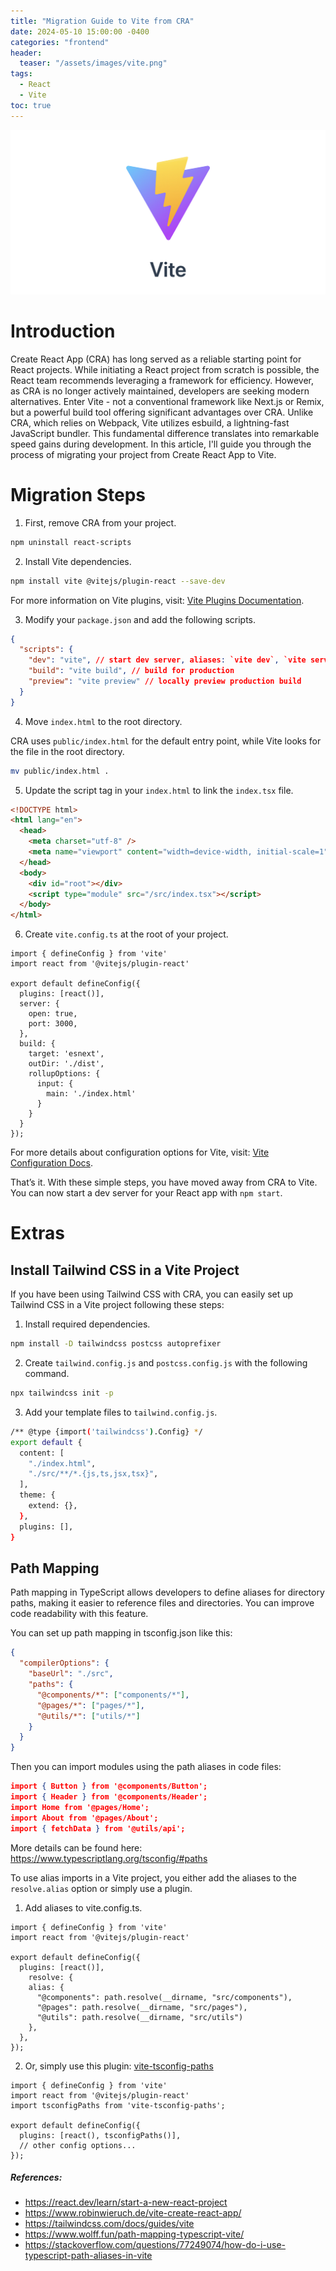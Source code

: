 ```yaml
---
title: "Migration Guide to Vite from CRA"
date: 2024-05-10 15:00:00 -0400
categories: "frontend"
header:
  teaser: "/assets/images/vite.png"
tags:
  - React
  - Vite
toc: true
---
```


![vite](/assets/images/vite.png)

# Introduction

Create React App (CRA) has long served as a reliable starting point for React projects. While initiating a React project from scratch is possible, the React team recommends leveraging a framework for efficiency. However, as CRA is no longer actively maintained, developers are seeking modern alternatives. Enter Vite - not a conventional framework like Next.js or Remix, but a powerful build tool offering significant advantages over CRA. Unlike CRA, which relies on Webpack, Vite utilizes esbuild, a lightning-fast JavaScript bundler. This fundamental difference translates into remarkable speed gains during development. In this article, I'll guide you through the process of migrating your project from Create React App to Vite.

# Migration Steps

1. First, remove CRA from your project.

```bash
npm uninstall react-scripts
```

2. Install Vite dependencies.

```bash
npm install vite @vitejs/plugin-react --save-dev
```

For more information on Vite plugins, visit: [Vite Plugins Documentation](https://main.vitejs.dev/plugins/).

3. Modify your `package.json` and add the following scripts.

```json
{
  "scripts": {
    "dev": "vite", // start dev server, aliases: `vite dev`, `vite serve`
    "build": "vite build", // build for production
    "preview": "vite preview" // locally preview production build
  }
}
```

4. Move `index.html` to the root directory.

CRA uses `public/index.html` for the default entry point, while Vite looks for the file in the root directory. 

```bash
mv public/index.html .
```

5. Update the script tag in your `index.html` to link the `index.tsx` file.

```html
<!DOCTYPE html>
<html lang="en">
  <head>
    <meta charset="utf-8" />
    <meta name="viewport" content="width=device-width, initial-scale=1" />
  </head>
  <body>
    <div id="root"></div>
    <script type="module" src="/src/index.tsx"></script>
  </body>
</html>
```

6. Create `vite.config.ts` at the root of your project.

```tsx
import { defineConfig } from 'vite'
import react from '@vitejs/plugin-react'

export default defineConfig({
  plugins: [react()],
  server: {    
    open: true,
    port: 3000,
  },
  build: {
    target: 'esnext',
    outDir: './dist',
    rollupOptions: {
      input: {
        main: './index.html'
      }
    }
  }
});
```

For more details about configuration options for Vite, visit: [Vite Configuration Docs](https://vitejs.dev/config/).

That’s it. With these simple steps, you have moved away from CRA to Vite. You can now start a dev server for your React app with `npm start`.



# Extras

## Install Tailwind CSS in a Vite Project

If you have been using Tailwind CSS with CRA, you can easily set up Tailwind CSS in a Vite project following these steps:

1. Install required dependencies.

```bash
npm install -D tailwindcss postcss autoprefixer
```

2. Create `tailwind.config.js` and `postcss.config.js` with the following command.

```bash
npx tailwindcss init -p
```

3. Add your template files to `tailwind.config.js`.

```bash
/** @type {import('tailwindcss').Config} */
export default {
  content: [
    "./index.html",
    "./src/**/*.{js,ts,jsx,tsx}",
  ],
  theme: {
    extend: {},
  },
  plugins: [],
}
```

## Path Mapping

Path mapping in TypeScript allows developers to define aliases for directory paths, making it easier to reference files and directories. You can improve code readability with this feature. 

You can set up path mapping in tsconfig.json like this:

```json
{
  "compilerOptions": {
    "baseUrl": "./src",
    "paths": {
      "@components/*": ["components/*"],
      "@pages/*": ["pages/*"],
      "@utils/*": ["utils/*"]
    }
  }
} 
```

Then you can import modules using the path aliases in code files:

```json
import { Button } from '@components/Button';
import { Header } from '@components/Header';
import Home from '@pages/Home';
import About from '@pages/About';
import { fetchData } from '@utils/api';
```

More details can be found here: <https://www.typescriptlang.org/tsconfig/#paths>

To use alias imports in a Vite project, you either add the aliases to the `resolve.alias` option or simply use a plugin.

1. Add aliases to vite.config.ts.

```tsx
import { defineConfig } from 'vite'
import react from '@vitejs/plugin-react'

export default defineConfig({
  plugins: [react()],
	resolve: {
    alias: {
      "@components": path.resolve(__dirname, "src/components"),
      "@pages": path.resolve(__dirname, "src/pages"),
      "@utils": path.resolve(__dirname, "src/utils")
    },
  },
});
```

2. Or, simply use this plugin: [vite-tsconfig-paths](https://www.npmjs.com/package/vite-tsconfig-paths)

```tsx
import { defineConfig } from 'vite'
import react from '@vitejs/plugin-react'
import tsconfigPaths from 'vite-tsconfig-paths';

export default defineConfig({
  plugins: [react(), tsconfigPaths()],
  // other config options...
});
```


##### References:
- <https://react.dev/learn/start-a-new-react-project>
- <https://www.robinwieruch.de/vite-create-react-app/>
- <https://tailwindcss.com/docs/guides/vite>
- <https://www.wolff.fun/path-mapping-typescript-vite/>
- <https://stackoverflow.com/questions/77249074/how-do-i-use-typescript-path-aliases-in-vite>